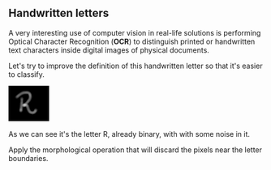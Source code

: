 ## Handwritten letters

A very interesting use of computer vision in real-life solutions is performing Optical Character Recognition (**OCR**) to distinguish printed or handwritten text characters inside digital images of physical documents.

Let's try to improve the definition of this handwritten letter so that it's easier to classify.

![Capital R](../i/10.png)

As we can see it's the letter R, already binary, with with some noise in it.
<!-- It's already loaded as `upper_r_image`. -->

Apply the morphological operation that will discard the pixels near the letter boundaries.
<!-- 
### Instructions

- Import the module from scikit-image.

- Apply the morphological operation for eroding away the boundaries of regions of foreground pixels.
 -->
